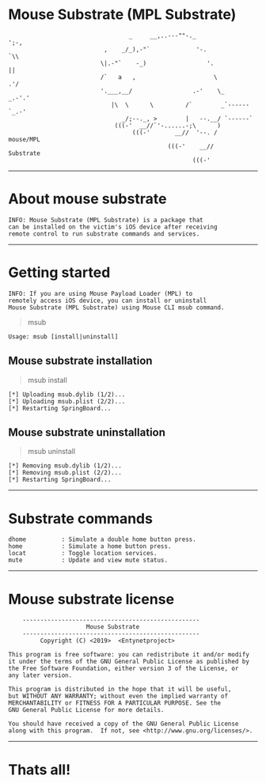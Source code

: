 # Mouse Substrate (MPL Substrate)

                                      _     __,..---""-._                 ';-,
                               ,    _/_),-"`             '-.                `\\
                              \|.-"`    -_)                 '.                ||
                              /`   a   ,                      \              .'/
                              '.___,__/                 .-'    \_        _.-'.'
                                 |\  \      \         /`        _`------`_.-'
                                    _/;--._, >        |   --.__/ `------`
                                  (((-'  __//`'-......-;\      )
                                       (((-'       __//  '--. /   mouse/MPL
                                                 (((-'    __//    Substrate
                                                        (((-'

***

# About mouse substrate

    INFO: Mouse Substrate (MPL Substrate) is a package that 
    can be installed on the victim's iOS device after receiving 
    remote control to run substrate commands and services.
    
***

# Getting started

    INFO: If you are using Mouse Payload Loader (MPL) to 
    remotely access iOS device, you can install or uninstall 
    Mouse Substrate (MPL Substrate) using Mouse CLI msub command.
    
> msub

    Usage: msub [install|uninstall]

## Mouse substrate installation

> msub install

    [*] Uploading msub.dylib (1/2)...
    [*] Uploading msub.plist (2/2)...
    [*] Restarting SpringBoard...

## Mouse substrate uninstallation

> msub uninstall

    [*] Removing msub.dylib (1/2)...
    [*] Removing msub.plist (2/2)...
    [*] Restarting SpringBoard...

***

# Substrate commands

    dhome          : Simulate a double home button press.
    home           : Simulate a home button press.
    locat          : Toggle location services.
    mute           : Update and view mute status.

***

# Mouse substrate license
 
        --------------------------------------------------
                          Mouse Substrate          
        --------------------------------------------------
             Copyright (C) <2019>  <Entynetproject>

    This program is free software: you can redistribute it and/or modify
    it under the terms of the GNU General Public License as published by
    the Free Software Foundation, either version 3 of the License, or
    any later version.

    This program is distributed in the hope that it will be useful,
    but WITHOUT ANY WARRANTY; without even the implied warranty of
    MERCHANTABILITY or FITNESS FOR A PARTICULAR PURPOSE. See the
    GNU General Public License for more details.

    You should have received a copy of the GNU General Public License
    along with this program.  If not, see <http://www.gnu.org/licenses/>.                

***

# Thats all!
